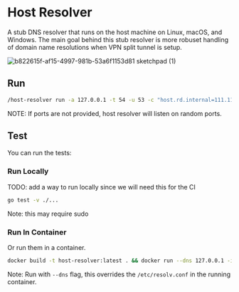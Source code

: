 # Host Resolver
A stub DNS resolver that runs on the host machine on Linux, macOS, and Windows. The main goal behind this stub resolver is more robuset handling of domain name resolutions when VPN split tunnel is setup.  

![b822615f-af15-4997-981b-53a6f1153d81 sketchpad (1)](https://user-images.githubusercontent.com/10409174/161309152-e048d73f-fbe6-42a2-a409-c29a7de7f03a.jpeg)


## Run

```bash
/host-resolver run -a 127.0.0.1 -t 54 -u 53 -c "host.rd.internal=111.111.111.111,host2.rd.internal=222.222.222.222"
```
NOTE: If ports are not provided, host resolver will listen on random ports.

## Test

You can run the tests:

### Run Locally 

TODO: add a way to run locally since we will need this for the CI

```bash
go test -v ./...
```
Note: this may require sudo

### Run In Container

Or run them in a container. 
```bash
docker build -t host-resolver:latest . && docker run --dns 127.0.0.1 -it host-resolver:latest
```
Note: Run with `--dns` flag, this overrides the `/etc/resolv.conf` in the running container. 
